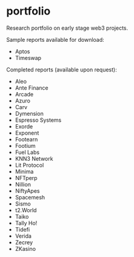 # portfolio
Research portfolio on early stage web3 projects.

Sample reports available for download:
- Aptos
- Timeswap

Completed reports (available upon request):

- Aleo
- Ante Finance
- Arcade
- Azuro
- Carv
- Dymension
- Espresso Systems
- Exorde
- Exponent
- Footearn
- Footium
- Fuel Labs
- KNN3 Network 
- Lit Protocol
- Minima
- NFTperp
- Nillion
- NiftyApes
- Spacemesh
- Sismo
- t2.World
- Taiko
- Tally Ho!
- Tidefi
- Verida
- Zecrey
- ZKasino

